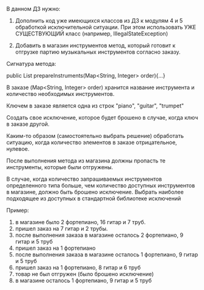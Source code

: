 В данном ДЗ нужно:

1. Дополнить код уже имеющихся классов из ДЗ к модулям 4 и 5 обработкой исключительной ситуации. При этом использовать УЖЕ СУЩЕСТВУЮЩИЙ класс (например, IllegalStateException)

2. Добавить в магазин инструментов метод, который готовит к отгрузке партию музыкальных инструментов согласно заказу.

Сигнатура метода:

public List<Instrument> prepareInstruments(Map<String, Integer> order){...}

В заказе (Map<String, Integer> order) хранится название инструмента и количество необходимых инструментов.

Ключем в заказе является одна из строк "piano", "guitar", "trumpet"

Создать свое исключение, которое будет брошено в случае, когда ключ в заказе другой.

Каким-то образом (самостоятельно выбрать решение) обработать ситуацию, когда количество элементов в заказе отрицательное, нулевое.

После выполнения метода из магазина должны пропасть те инструменты, которые были отгружены.

В случае, когда количество запрашиваемых инструментов определенного типа больше, чем количество доступных инструментов в магазине, должно быть брошено исключение. Выбрать наиболее подходящее из доступных в стандартной библиотеке исключений

Пример:
1. в магазине было 2 фортепиано, 16 гитар и 7 труб.
2. пришел заказ на 7 гитар и 2 трубы.
3. после выполнения заказа в магазине осталось 2 фортепиано, 9 гитар и 5 труб
4. пришел заказ на 1 фортепиано
5. после выполнения заказа в магазине осталось 1 фортепиано, 9 гитар и 5 труб
6. пришел заказ на 1 фортепиано, 8 гитар и 6 труб
7. товар не был отгружен (было брошено исключение)
8. в магазине осталось 1 фортепиано, 9 гитар и 5 труб
